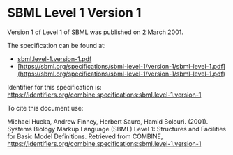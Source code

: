 # SBML Level 1 Version 1
Version 1 of Level 1 of SBML was published on 2 March 2001.

The specification can be found at:

* [sbml.level-1.version-1.pdf](https://raw.githubusercontent.com/combine-org/combine-specifications/main/specifications/files/sbml.level-1.version-1.pdf)
* [https://sbml.org/specifications/sbml-level-1/version-1/sbml-level-1.pdf](https://sbml.org/specifications/sbml-level-1/version-1/sbml-level-1.pdf)

Identifier for this specification is: https://identifiers.org/combine.specifications:sbml.level-1.version-1

To cite this document use:

Michael Hucka, Andrew Finney, Herbert Sauro, Hamid Bolouri. (2001). Systems Biology Markup Language (SBML) Level 1: Structures and Facilities for Basic Model Definitions. Retrieved from COMBINE, https://identifiers.org/combine.specifications:sbml.level-1.version-1